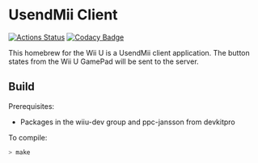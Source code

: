 # UsendMii Client

[![Actions Status](https://github.com/Crayon2000/UsendMii-Client/workflows/CI/badge.svg)](https://github.com/Crayon2000/UsendMii-Client/actions)
[![Codacy Badge](https://api.codacy.com/project/badge/Grade/35c5a21659da4701bce75bf6015632fb)](https://www.codacy.com/app/Crayon2000/UsendMii-Client?utm_source=github.com&amp;utm_medium=referral&amp;utm_content=Crayon2000/UsendMii-Client&amp;utm_campaign=Badge_Grade)

This homebrew for the Wii U is a UsendMii client application.
The button states from the Wii U GamePad will be sent to the server.

## Build
Prerequisites:
* Packages in the wiiu-dev group and ppc-jansson from devkitpro

To compile:
```bash
> make
```
